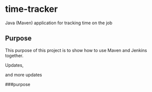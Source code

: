 # time-tracker
Java (Maven) application for tracking time on the job

## Purpose

This purpose of this project is to show how to use Maven and Jenkins together.

Updates, 

and more updates

###purpose
